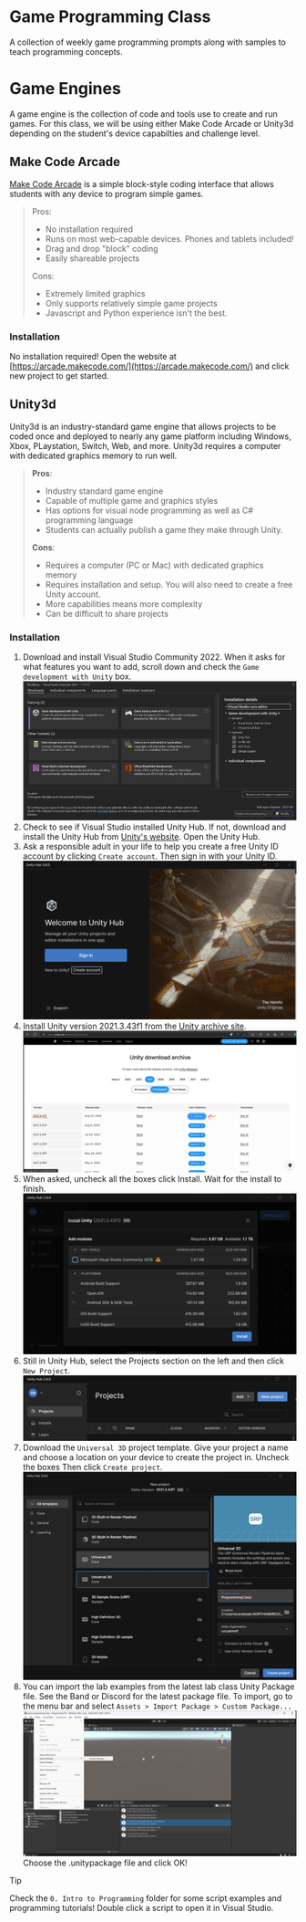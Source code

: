 # Game Programming Class
A collection of weekly game programming prompts along with samples to teach programming concepts.

# Game Engines
A game engine is the collection of code and tools use to create and run games. For this class, we will be using either Make Code Arcade or Unity3d depending on the student's device capabilties and challenge level.
## Make Code Arcade
[Make Code Arcade](https://arcade.makecode.com/) is a simple block-style coding interface that allows students with any device to program simple games.

> Pros:
> - No installation required
> - Runs on most web-capable devices. Phones and tablets included!
> - Drag and drop "block" coding
> - Easily shareable projects
> 
> Cons:
> - Extremely limited graphics
> - Only supports relatively simple game projects
> - Javascript and Python experience isn't the best.

### Installation
No installation required! Open the website at [https://arcade.makecode.com/](https://arcade.makecode.com/) and click new project to get started.
## Unity3d
Unity3d is an industry-standard game engine that allows projects to be coded once and deployed to nearly any game platform including Windows, Xbox, PLaystation, Switch, Web, and more. Unity3d requires a computer with dedicated graphics memory to run well.

> **Pros**:
> - Industry standard game engine
> - Capable of multiple game and graphics styles
> - Has options for visual node programming as well as C# programming language
> - Students can actually publish a game they make through Unity.
> 
> **Cons**:
> - Requires a computer (PC or Mac) with dedicated graphics memory
> - Requires installation and setup. You will also need to create a free Unity account.
> - More capabilities means more complexity
> - Can be difficult to share projects

### Installation

1. Download and install Visual Studio Community 2022. When it asks for what features you want to add, scroll down and check the `Game development with Unity` box.
![Visual Studio Install](./docs/img/install_02.png)
2. Check to see if Visual Studio installed Unity Hub. If not, download and install the Unity Hub from [Unity's website](https://unity.com/download). Open the Unity Hub.
3. Ask a responsible adult in your life to help you create a free Unity ID account by clicking `Create account`. Then sign in with your Unity ID.
![Create account](./docs/img/install_08.png) 
4. Install Unity version 2021.3.43f1 from the [Unity archive site](https://unity.com/releases/editor/archive).
![Unity Archive Page](./docs/img/install_03.png)
5. When asked, uncheck all the boxes click Install. Wait for the install to finish.
![img.png](./docs/img/install_01.png)
6. Still in Unity Hub, select the Projects section on the left and then click `New Project`.
![New Project](./docs/img/install_04.png)
7. Download the `Universal 3D` project template. Give your project a name and choose a location on your device to create the project in. Uncheck the boxes Then click `Create project`.
![Project template](./docs/img/install_05.png)
8. You can import the lab examples from the latest lab class Unity Package file. See the Band or Discord for the latest package file. To import, go to the menu bar and select `Assets > Import Package > Custom Package...`
![Custom package](./docs/img/import_01.png)
Choose the .unitypackage file and click OK!

> [!TIP]
> Check the `0. Intro to Programming` folder for some script examples and programming tutorials! Double click a script to open it in Visual Studio.
